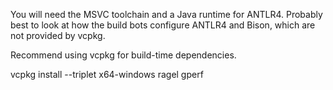 You will need the MSVC toolchain and a Java runtime for ANTLR4. Probably best to look
at how the build bots configure ANTLR4 and Bison, which are not provided by vcpkg.

Recommend using vcpkg for build-time dependencies.

vcpkg install --triplet x64-windows ragel gperf   